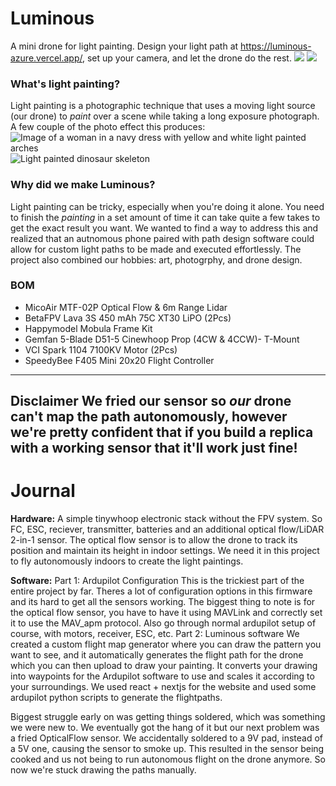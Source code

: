 # Luminous 
A mini drone for light painting. Design your light path at https://luminous-azure.vercel.app/, set up your camera, and let the drone do the rest. 
![](https://hc-cdn.hel1.your-objectstorage.com/s/v3/70b0d1db7289c978004c9860e64a17e661531093_img_8569.jpg)
![](https://hc-cdn.hel1.your-objectstorage.com/s/v3/c49f2110937be9f2f97de7602ea717568374698c_image.png)

### What's light painting?
Light painting is a photographic technique that uses a moving light source (our drone) to *paint* over a scene while taking a long exposure photograph. A few couple of the photo effect this produces:
![Image of a woman in a navy dress with yellow and white light painted arches](https://sublument.com/images/l/i/g/h/t/light-painting-cristina-1515-102010df.jpg)
![Light painted dinosaur skeleton](https://64.media.tumblr.com/b159b70de17b5e26f704a4883638f06e/tumblr_inline_nqem1ixdLq1ss29o0_1280.jpg)

### Why did we make Luminous?
Light painting can be tricky, especially when you're doing it alone. You need to finish the *painting* in a set amount of time it can take quite a few takes to get the exact result you want. We wanted to find a way to address this and realized that an autnomous phone paired with path design software could allow for custom light paths to be made and executed effortlessly.
The project also combined our hobbies: art, photogrphy, and drone design. 

### BOM
- MicoAir MTF-02P Optical Flow & 6m Range Lidar
- BetaFPV Lava 3S 450 mAh 75C XT30 LiPO (2Pcs)
- Happymodel Mobula Frame Kit
- Gemfan 5-Blade D51-5 Cinewhoop Prop (4CW & 4CCW)- T-Mount
- VCI Spark 1104 7100KV Motor (2Pcs)
- SpeedyBee F405 Mini 20x20 Flight Controller
---
**Disclaimer**
We fried our sensor so *our* drone can't map the path autonomously, however we're pretty confident that if you build a replica with a working sensor that it'll work just fine!
---
# Journal 
**Hardware:**
A simple tinywhoop electronic stack without the FPV system. So FC, ESC, reciever, transmitter, batteries and an additional optical flow/LiDAR 2-in-1 sensor.
The optical flow sensor is to allow the drone to track its position and maintain its height in indoor settings. We need it in this project to fly autonomously indoors to create the light paintings.

**Software:**
Part 1: Ardupilot Configuration
This is the trickiest part of the entire project by far. Theres a lot of configuration options in this firmware and its hard to get all the sensors working. The biggest thing to note is for the optical flow sensor, you have to have it using MAVLink and correctly set it to use the MAV_apm protocol. Also go through normal ardupilot setup of course, with motors, receiver, ESC, etc.
Part 2: Luminous software
We created a custom flight map generator where you can draw the pattern you want to see, and it automatically generates the flight path for the drone which you can then upload to draw your painting. It converts your drawing into waypoints for the Ardupilot software to use and scales it according to your surroundings. We used react + nextjs for the website and used some ardupilot python scripts to generate the flightpaths.

Biggest struggle early on was getting things soldered, which was something we were new to. We eventually got the hang of it but our next problem was a fried OpticalFlow sensor. We accidentally soldered to a 9V pad, instead of a 5V one, causing the sensor to smoke up. This resulted in the sensor being cooked and us not being to run autonomous flight on the drone anymore. So now we're stuck drawing the paths manually.
